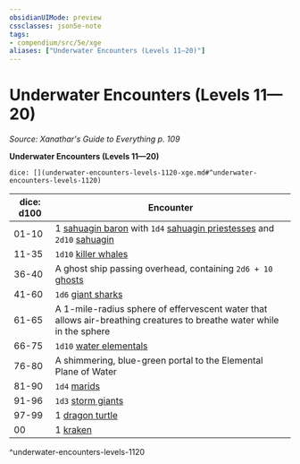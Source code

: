 ```yaml
---
obsidianUIMode: preview
cssclasses: json5e-note
tags:
- compendium/src/5e/xge
aliases: ["Underwater Encounters (Levels 11—20)"]
---
```

# Underwater Encounters (Levels 11—20)
*Source: Xanathar's Guide to Everything p. 109* 

**Underwater Encounters (Levels 11—20)**

`dice: [](underwater-encounters-levels-1120-xge.md#^underwater-encounters-levels-1120)`

| dice: d100 | Encounter |
|------------|-----------|
| 01-10 | 1 [sahuagin baron](/3-Mechanics/CLI/bestiary/humanoid/sahuagin-baron.md) with `1d4` [sahuagin priestesses](/3-Mechanics/CLI/bestiary/humanoid/sahuagin-priestess.md) and `2d10` [sahuagin](/3-Mechanics/CLI/bestiary/humanoid/sahuagin.md) |
| 11-35 | `1d10` [killer whales](/3-Mechanics/CLI/bestiary/beast/killer-whale.md) |
| 36-40 | A ghost ship passing overhead, containing `2d6 + 10` [ghosts](/3-Mechanics/CLI/bestiary/undead/ghost.md) |
| 41-60 | `1d6` [giant sharks](/3-Mechanics/CLI/bestiary/beast/giant-shark.md) |
| 61-65 | A 1-mile-radius sphere of effervescent water that allows air-breathing creatures to breathe water while in the sphere |
| 66-75 | `1d10` [water elementals](/3-Mechanics/CLI/bestiary/elemental/water-elemental.md) |
| 76-80 | A shimmering, blue-green portal to the Elemental Plane of Water |
| 81-90 | `1d4` [marids](/3-Mechanics/CLI/bestiary/elemental/marid.md) |
| 91-96 | `1d3` [storm giants](/3-Mechanics/CLI/bestiary/giant/storm-giant.md) |
| 97-99 | 1 [dragon turtle](/3-Mechanics/CLI/bestiary/dragon/dragon-turtle.md) |
| 00 | 1 [kraken](/3-Mechanics/CLI/bestiary/monstrosity/kraken.md) |
^underwater-encounters-levels-1120